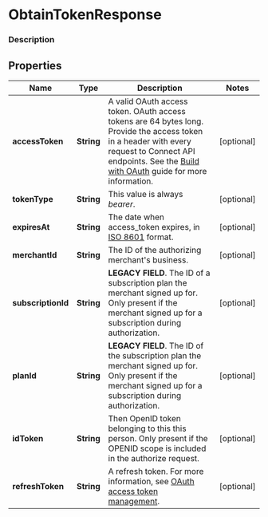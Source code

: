 
# ObtainTokenResponse

### Description



## Properties
Name | Type | Description | Notes
------------ | ------------- | ------------- | -------------
**accessToken** | **String** | A valid OAuth access token. OAuth access tokens are 64 bytes long. Provide the access token in a header with every request to Connect API endpoints. See the [Build with OAuth](/authz/oauth/build-with-the-api) guide for more information. |  [optional]
**tokenType** | **String** | This value is always _bearer_. |  [optional]
**expiresAt** | **String** | The date when access_token expires, in [ISO 8601](http://www.iso.org/iso/home/standards/iso8601.htm) format. |  [optional]
**merchantId** | **String** | The ID of the authorizing merchant&#39;s business. |  [optional]
**subscriptionId** | **String** | __LEGACY FIELD__. The ID of a subscription plan the merchant signed up for. Only present if the merchant signed up for a subscription during authorization. |  [optional]
**planId** | **String** | __LEGACY FIELD__. The ID of the subscription plan the merchant signed up for. Only present if the merchant signed up for a subscription during authorization. |  [optional]
**idToken** | **String** | Then OpenID token belonging to this this person. Only present if the OPENID scope is included in the authorize request. |  [optional]
**refreshToken** | **String** | A refresh token. For more information, see [OAuth access token management](/authz/oauth/how-it-works#oauth-access-token-management). |  [optional]



